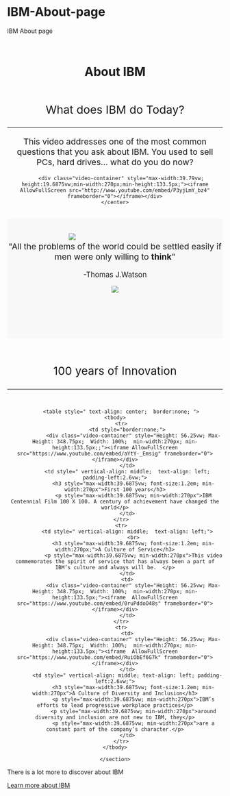 # IBM-About-page
IBM About page
<!DOCTYPE html>
<html>

<head>
<title>About IBM</title>
<link href="styles.css" rel="stylesheet">
</head>


<body>

<header>
	<div class="banner">
		<br>
		<h1 class="whitetitle">About IBM</h1>
	</div>
</header>


<section>
    <center>
        <p style="font-size:1.875em; ">What does IBM do Today?</p>
        <hr>
        <p style=" max-width:720px; font-size:1.38em;">This video addresses one of the most common questions that you ask about IBM. You used to sell PCs, hard drives... what do you do now?</p>

        <div class="video-container" style="max-width:39.79vw; height:19.6875vw;min-width:270px;min-height:133.5px;"><iframe AllowFullScreen src="http://www.youtube.com/embed/P3yjLmY_bz4" frameborder="0"></iframe></div>
    </center>
</section>

<br>
<section>
    <center>
        <div style="position:relative; background-color: #F8F8F8; height: 280px; width: 100%;">
            <br>
            <br> 
            <img src="History-Image-6.png" style="  min-width:78px; max-width:10vw; position:absolute; left:15vw;">
            <div style="max-width:600px;">
                <p style="font-size:1.38em ;">"All the problems of the world could be settled easily if men were only willing to <strong>think</strong>"</p>
                <p style="font-size:1.2em;">
                    -Thomas J.Watson
                </p>
                <img src="History-Image-5.png" style="max-width:70px"> 
            </div> 
        </div>
    </center>
</section>

<center>
    <section>
        <br>
        <br>
        <p style="font-size:1.875em;">100 years of Innovation</p>
        <hr>
        <br>

        <table style=" text-align: center;  border:none; ">
    <tbody>
        <tr>
            <td style="border:none;">
                <div class="video-container" style="Height: 56.25vw; Max-Height: 348.75px;  Width: 100%;  min-width:270px; min-height:133.5px;;"><iframe AllowFullScreen src="https://www.youtube.com/embed/aYtY-_Emsig" frameborder="0"></iframe></div>
            </td>
            <td style=" vertical-align: middle;  text-align: left; padding-left:2.6vw;">
                <h3 style="max-width:39.6875vw; font-size:1.2em; min-width:270px">First 100 years</h3>
                <p style="max-width:39.6875vw; min-width:270px">IBM Centennial Film 100 X 100. A century of achievement have changed the world</p>
            </td>
        </tr>
        <tr>
            <td style=" vertical-align: middle;  text-align: left;">
                <br>
                <h3 style="max-width:39.6875vw; font-size:1.2em; min-width:270px;">A Culture of Service</h3>
                <p style="max-width:39.6875vw; min-width:270px">This video commemorates the spirit of service that has always been a part of IBM’s culture and always will be.  </p>
            </td>
            <td>
                <div class="video-container" style="Height: 56.25vw; Max-Height: 348.75px;  Width: 100%;  min-width:270px; min-height:133.5px;"><iframe  AllowFullScreen  src="https://www.youtube.com/embed/0ruPddoO48s" frameborder="0"></iframe></div>
            </td>
        </tr>
        <tr>
            <td>
                <div class="video-container" style="Height: 56.25vw; Max-Height: 348.75px;  Width: 100%;  min-width:270px; min-height:133.5px;"><iframe  AllowFullScreen  src="https://www.youtube.com/embed/RuiObEf6G7k" frameborder="0"></iframe></div>
            </td>
            <td style=" vertical-align: middle; text-align: left; padding-left:2.6vw;">
                <h3 style="max-width:39.6875vw; font-size:1.2em; min-width:270px">A Culture of Diversity and Inclusion</h3>
                <p style="max-width:39.6875vw; min-width:270px">IBM’s efforts to lead progressive workplace practices</p>
                <p style="max-width:39.6875vw; min-width:270px">around diversity and inclusion are not new to IBM, they</p>
                <p style="max-width:39.6875vw; min-width:270px">are a constant part of the company’s character.</p>
            </td>
        </tr>
    </tbody>
</table>

    </section>
</center>

<section>
    <div class="learn-more-banner">
        <p class="learn-more-title">There is a lot more to discover about IBM</p>
        <a class="bottombutton" target="_blank" href="https://www.ibm.com/ibm/us/en/?lnk=fab" class="button">Learn more about IBM</a>
    </div>
</section>


</body>


</html>

